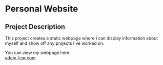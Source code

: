 # Personal Website

## Project Description
This project creates a static webpage where I can display information
about myself and show off any projects I've worked on.

You can view my webpage here:<br>
[adam-lear.com](https://adam-lear.com)